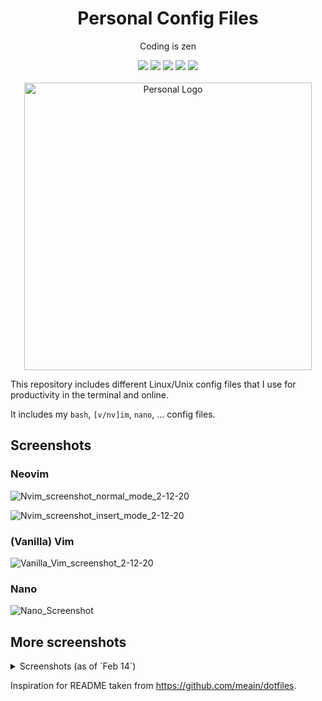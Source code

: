 <h1 align="center">Personal Config Files</h1>
<p align="center">Coding is zen</p>
<p align="center">
  <a href=".config/nvim/init.vim"><img src="https://img.shields.io/badge/Editor-neovim-brightgreen.svg?logo=neovim&?logoWidth=40" /></a>
  <a href="https://linuxmint.com/about.php"><img src="https://img.shields.io/badge/OS-linux mint-green.svg?logo=linux-mint&?logoWidth=40" /></a>
  <a href=".bashrc"><img src="https://img.shields.io/badge/Shell-bash-yellow.svg?logo=gnu-bash&?logoWidth=40&?logoColor=yellow" /></a>
  <img src="https://img.shields.io/badge/Browser-Firefox-orange.svg?logo=mozilla-firefox&?logoWidth=40" />
  <a href="LICENSE"><img src="https://img.shields.io/badge/License-MIT-lightgray.svg" /></a>
  <br><br>
  <img src="https://user-images.githubusercontent.com/32310882/74557301-dbebae80-4f2d-11ea-92a7-f59fff31b7bb.png" width="460" alt="Personal Logo">
</p>

This repository includes different Linux/Unix config files that I use for productivity in the terminal and online.

It includes my `bash`, `[v/nv]im`, `nano`, ... config files.


## Screenshots

### Neovim

![Nvim_screenshot_normal_mode_2-12-20](https://user-images.githubusercontent.com/32310882/74386317-97440400-4dc3-11ea-96d7-90f77a179a1c.png)

![Nvim_screenshot_insert_mode_2-12-20](https://user-images.githubusercontent.com/32310882/74386295-9317e680-4dc3-11ea-8ee9-72f19be7e41c.png)

### (Vanilla) Vim

![Vanilla_Vim_screenshot_2-12-20](https://user-images.githubusercontent.com/32310882/74386602-60bab900-4dc4-11ea-8119-e07f51aeb849.png)

### Nano

![Nano_Screenshot](https://user-images.githubusercontent.com/32310882/73716524-39d5f600-46e5-11ea-9472-89f2b23fc15b.png)

## More screenshots
<details>
<summary>Screenshots (as of `Feb 14`)</summary>
<br>
<p><i>Currently under renovation.</i></p>
</details>

Inspiration for README taken from https://github.com/meain/dotfiles.
